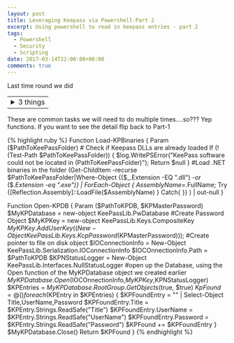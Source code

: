 ```yaml
---
layout: post
title: Leveraging Keepass via Powershell-Part 2
excerpt: Using powershell to read in keepass entries - part 2 
tags: 
  - Powershell
  - Security
  - Scripting
date: 2017-03-14T22:00:00+00:00
comments: true
---
```


Last time round we did 
<div class="edit-comment-hide">
    <table class="d-block">
      <tbody class="d-block">
        <tr class="d-block">
          <td class="d-block comment-body markdown-body markdown-format js-comment-body">
          	<details>
	      	<summary>3 things</summary>
		<ol>
		<li>Loaded the Keepass DLL/EXEs in so we could call their routines</li>
		<li>Created an Empty KeePass DB construnct to read an existing DB in to</li>
		<li>Read in an existing KeePass DB into the pointer created in Step #2</li>
		</ol>
		</details>
          </td>
        </tr>
      </tbody>
    </table>


These are common tasks we will need to do multiple times....so??? Yep functions.  If you want to see the detail flip back to Part-1

{% highlight ruby %}
Function Load-KPBinaries {
    Param ($PathToKeePassFolder)
  	# Check if Keepass DLLs are already loaded
	  If (! (Test-Path $PathToKeePassFolder)) { $log.WritePSError("KeePass software could not be located in $($PathToKeePassFolder)"); Return $null }
	  #Load .NET binaries in the folder
  	(Get-ChildItem -recurse $PathToKeePassFolder|Where-Object {($_.Extension -EQ ".dll") -or ($_.Extension -eq ".exe")} | ForEach-Object { $AssemblyName=$_.FullName; Try {[Reflection.Assembly]::LoadFile($AssemblyName) } Catch{ }} ) | out-null
}

Function Open-KPDB {
	Param ($PathToKPDB, $KPMasterPassword)
	$MyKPDatabase = new-object KeePassLib.PwDatabase 
	#Create Password Object
	$MyKPKey = new-object KeePassLib.Keys.CompositeKey
	$MyKPKey.AddUserKey((New-Object KeePassLib.Keys.KcpPassword($KPMasterPassword)));
	#Create pointer to file on disk object
	$IOConnectionInfo = New-Object KeePassLib.Serialization.IOConnectionInfo
	$IOCOnnectionInfo.Path = $PathToKPDB
	$KPNStatusLogger = New-Object KeePassLib.Interfaces.NullStatusLogger
	#open up the Database, using the Open function of the MyKPDatabase object we created earlier
	$MyKPDatabase.Open($IOCOnnectionInfo,$MyKPKey,$KPNStatusLogger)
	$KPEntries = $MyKPDatabase.RootGroup.GetObjects($true, $true)
	$KpFound=@()
	foreach($KPEntry in $KPEntries)
	{
		$KPFoundEntry = "" | Select-Object Title,UserName,Password
		$KPFoundEntry.Title = $KPEntry.Strings.ReadSafe("Title")
		$KPFoundEntry.UserName = $KPEntry.Strings.ReadSafe("UserName")
		$KPFoundEntry.Password = $KPEntry.Strings.ReadSafe("Password")
		$KPFound += $KPFoundEntry
	}
	$MyKPDatabase.Close()
	Return $KPFound
}
{% endhighlight %}


